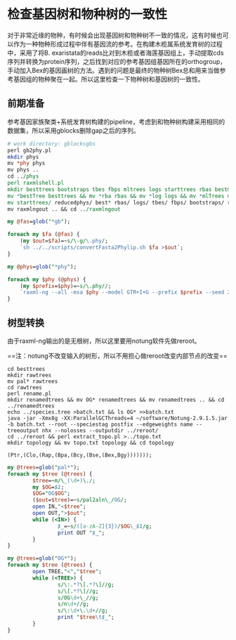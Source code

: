 # 检查基因树和物种树的一致性

对于非常近缘的物种，有时候会出现基因树和物种树不一致的情况，这有时候也可以作为一种物种形成过程中伴有基因流的参考。在构建木榄属系统发育树的过程中，采用了将B. exaristata的reads比对到木榄或者海莲基因组上，手动提取cds序列并转换为protein序列，之后找到对应的参考基因组基因所在的orthogroup，手动加入Bex的基因画树的方法。遇到的问题是最终的物种树Bex总和用来当做参考基因组的物种聚在一起。所以这里检查一下物种树和基因树的一致性。

## 前期准备

参考基因家族聚类+系统发育树构建的pipeline，考虑到和物种树构建采用相同的数据集，所以采用gblocks删除gap之后的序列。

```perl
# work directory: gblocksgbs
perl gb2phy.pl
mkdir phys
mv *phy phys
mv phys ..
cd ../phys
perl raxmlshell.pl
mkdir besttrees bootstraps tbes fbps mltrees logs starttrees rbas bestmodels reducedphys raxmlngout
mv *bestTree besttrees && mv *rba rbas && mv *log logs && mv *mlTrees mltrees && mv *TBE tbes&& mv *FBP fbps && mv *bestModel bestmodels && mv *reduced.phy reducedphys && mv *startTree starttrees && mv *bootstraps bootstraps
mv starttrees/ reducedphys/ best* rbas/ logs/ tbes/ fbps/ bootstraps/ raxmlngout/
mv raxmlngout .. && cd ../raxmlngout
```

[gb2phy.pl]: 将gb文件转换为phy文件

```perl
my @fas=glob("*gb");

foreach my $fa (@fas) {
    (my $out=$fa)=~s/\-g/\.phy/;
    `sh ../../scripts/convertFasta2Phylip.sh $fa >$out`;
}
```

[raxmlshell.pl]: 构建基因树

```perl
my @phys=glob("*phy");

foreach my $phy (@phys) {
    (my $prefix=$phy)=~s/\.phy//;
    `raxml-ng --all -msa $phy --model GTR+I+G --prefix $prefix --seed 2 --threads 1 --bs-metric fbp,tbe --bs-trees 100`;
}
```

 ## 树型转换

由于raxml-ng输出的是无根树，所以这里要用notung软件先做reroot。

==注：notung不改变输入的树形，所以不用担心做reroot改变内部节点的改变==

```
cd besttrees
mkdir rawtrees
mv pal* rawtrees
cd rawtrees
perl rename.pl
mkdir renamedtrees && mv OG* renamedtrees && mv renamedtrees .. && cd ../renamedtrees
echo ../species.tree >batch.txt && ls OG* >>batch.txt
java -jar -Xmx8g -XX:ParallelGCThreads=4 ~/software/Notung-2.9.1.5.jar -b batch.txt --root --speciestag postfix --edgeweights name --treeoutput nhx --nolosses --outputdir ../reroot/
cd ../reroot && perl extract_topo.pl >../topo.txt
mkdir topology && mv topo.txt topology && cd topology

```



[^species.tree]:对raxml-ng的树进行手动定根，只保留物种信息 

```
(Ptr,(Clo,(Rap,(Bpa,(Bcy,(Bse,(Bex,Bgy)))))));
```

[^rename.pl]:

```perl
my @trees=glob("pal*");
foreach my $tree (@trees) {
        $tree=~m/\_(\d+)\./;
        my $OG=$1;
        $OG="OG$OG";
        ($out=$tree)=~s/pal2aln\_/OG/;
        open IN,"<$tree";
        open OUT,">$out";
        while (<IN>) {
                $_=~s/([a-zA-Z]{3})/$OG\_$1/g;
                print OUT "$_";
        }
}
```

[^extract_topo.pl]:

```perl
my @trees=glob("OG*");
foreach my $tree (@trees) {
        open TREE,"<","$tree";
        while (<TREE>) {
                s/\:.*?\[.*?\]//g;
                s/\[.*?\]//g;
                s/OG\d+\_//g;
                s/n\d+//g;
                s/\:\d+\.\d+//g;
                print "$tree\t$_";
        }
}
```







